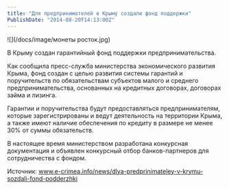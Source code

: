 ```yaml
---
title: "Для предпринимателей в Крыму создали фонд поддержки" 
PublishDate: "2014-08-20T14:13:00Z" 
--- 
```

 ![](/docs/image/монеты росток.jpg)

В Крыму создан гарантийный фонд поддержки предпринимательства.



Как сообщила пресс-служба министерства экономического развития Крыма, фонд создан с целью развития системы гарантий и поручительств по обязательствам субъектов малого и среднего предпринимательства, основанных на кредитных договорах, договорах займа и лизинга.



Гарантии и поручительства будут предоставляться предпринимателям, которые зарегистрированы и ведут деятельность на территории Крыма, а также имеют наличие обеспечения по кредиту в размере не менее 30% от суммы обязательств.



В настоящее время министерством разработана конкурсная документация и объявлен конкурсный отбор банков-партнеров для сотрудничества с фондом.





Источник: www.e-crimea.info/news/dlya-predprinimateley-v-krymu-sozdali-fond-podderzhki